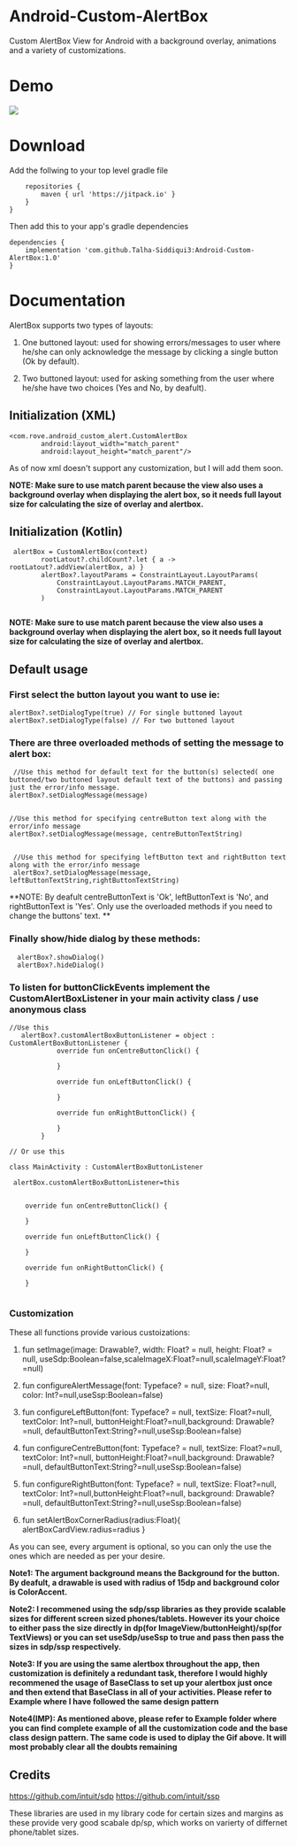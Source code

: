 # Android-Custom-AlertBox
Custom AlertBox View for Android with a background overlay, animations and a variety of customizations. 

# Demo
![](demoGif/demo2.gif)

# Download

Add the follwing to your top level gradle file

```allprojects {
    repositories {
        maven { url 'https://jitpack.io' }
    }
}
```

Then add this to your app's gradle dependencies

```
dependencies {
    implementation 'com.github.Talha-Siddiqui3:Android-Custom-AlertBox:1.0'
}
```

# Documentation

AlertBox supports two types of layouts:

1. One buttoned layout: used for showing errors/messages to user where he/she can only acknowledge the message by clicking a single button         (Ok by default).

2. Two buttoned layout: used for asking something from the user where he/she have two choices (Yes and No, by deafult).

## Initialization (XML)

```
<com.rove.android_custom_alert.CustomAlertBox
        android:layout_width="match_parent"
        android:layout_height="match_parent"/>
```
As of now xml doesn't support any customization, but I will add them soon. 

**NOTE: Make sure to use match parent because the view also uses a background overlay when displaying the alert box, so it needs full layout size for calculating the size of overlay and alertbox.**


## Initialization (Kotlin)

```
 alertBox = CustomAlertBox(context)
        rootLatout?.childCount?.let { a -> rootLatout?.addView(alertBox, a) }
        alertBox?.layoutParams = ConstraintLayout.LayoutParams(
            ConstraintLayout.LayoutParams.MATCH_PARENT,
            ConstraintLayout.LayoutParams.MATCH_PARENT
        )
        
```      

**NOTE: Make sure to use match parent because the view also uses a background overlay when displaying the alert box, so it needs full layout size for calculating the size of overlay and alertbox.**


## Default usage

### First select the button layout you want to use ie:

```
alertBox?.setDialogType(true) // For single buttoned layout
alertBox?.setDialogType(false) // For two buttoned layout
```

### There are three overloaded methods of setting the message to alert box:
```
 //Use this method for default text for the button(s) selected( one buttoned/two buttoned layout default text of the buttons) and passing just the error/info message.
alertBox?.setDialogMessage(message)


//Use this method for specifying centreButton text along with the error/info message
alertBox?.setDialogMessage(message, centreButtonTextString)


 //Use this method for specifying leftButton text and rightButton text along with the error/info message
 alertBox?.setDialogMessage(message, leftButtonTextString,rightButtonTextString)
```

**NOTE: By deafult centreButtonText is 'Ok', leftButtonText is 'No', and rightButtonText is 'Yes'. Only use the overloaded methods if you need to change the buttons' text. **

### Finally show/hide dialog by these methods:

```
  alertBox?.showDialog()
  alertBox?.hideDialog()
```

### To listen for buttonClickEvents implement the CustomAlertBoxListener in your main activity class / use anonymous class

```
//Use this
   alertBox?.customAlertBoxButtonListener = object : CustomAlertBoxButtonListener {
            override fun onCentreButtonClick() {
               
            }

            override fun onLeftButtonClick() {

            }

            override fun onRightButtonClick() {

            }
        }
        
// Or use this

class MainActivity : CustomAlertBoxButtonListener

 alertBox.customAlertBoxButtonListener=this


    override fun onCentreButtonClick() {
       
    }

    override fun onLeftButtonClick() {
        
    }

    override fun onRightButtonClick() {
      
    }
    
```

### Customization

These all functions provide various custoizations:

1. fun setImage(image: Drawable?, width: Float? = null, height: Float? = null,     useSdp:Boolean=false,scaleImageX:Float?=null,scaleImageY:Float?=null)

2. fun configureAlertMessage(font: Typeface? = null, size: Float?=null, color: Int?=null,useSsp:Boolean=false)

3. fun configureLeftButton(font: Typeface? = null, textSize: Float?=null, textColor: Int?=null, buttonHeight:Float?=null,background: Drawable?=null, defaultButtonText:String?=null,useSsp:Boolean=false)

4. fun configureCentreButton(font: Typeface? = null, textSize: Float?=null, textColor: Int?=null, buttonHeight:Float?=null,background: Drawable?=null, defaultButtonText:String?=null,useSsp:Boolean=false)

5. fun configureRightButton(font: Typeface? = null, textSize: Float?=null, textColor: Int?=null,buttonHeight:Float?=null, background: Drawable?=null, defaultButtonText:String?=null,useSsp:Boolean=false)

6. fun setAlertBoxCornerRadius(radius:Float){
        alertBoxCardView.radius=radius
    }

As you can see, every argument is optional, so you can only the use the ones which are needed as per your desire.

**Note1: The argument background means the Background for the button. By deafult, a drawable is used with radius of 15dp and background color is ColorAccent.**

**Note2: I recommened using the sdp/ssp libraries as they provide scalable sizes for different screen sized phones/tablets. However its your choice to either pass the size directly in dp(for ImageView/buttonHeight)/sp(for TextViews) or you can set useSdp/useSsp to true and pass then pass the sizes in sdp/ssp respectively.**

**Note3: If you are using the same alertbox throughout the app, then customization is definitely a redundant task, therefore I would highly recommened the usage of BaseClass to set up your alertbox just once and then extend that BaseClass in all of your activities.
Please refer to Example where I have followed the same design pattern**

**Note4(IMP): As mentioned above, please refer to Example folder where you can find complete example of all the customization code and the base class design pattern. The same code is used to diplay the Gif above. It will most probably clear all the doubts remaining**


## Credits
https://github.com/intuit/sdp
https://github.com/intuit/ssp

These libraries are  used in my library code for certain sizes and margins as these provide very good scabale dp/sp, which works on varierty of differnet phone/tablet sizes.

